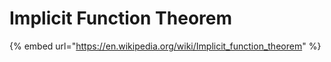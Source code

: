 # Implicit Function Theorem

{% embed url="https://en.wikipedia.org/wiki/Implicit_function_theorem" %}
